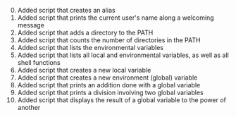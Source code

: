 <ol start="0">
<li>Added script that creates an alias</li>
<li>Added script that prints the current user's name along a welcoming message</li>
<li>Added script that adds a directory to the PATH</li>
<li>Added script that counts the number of directories in the PATH</li>
<li>Added script that lists the environmental variables</li>
<li>Added script that lists all local and environmental variables, as well as all shell functions</li>
<li>Added script that creates a new local variable</li>
<li>Added script that creates a new environment (global) variable</li>
<li>Added script that prints an addition done with a global variable</li>
<li>Added script that prints a division involving two global variables</li>
<li>Added script that displays the result of a global variable to the power of another</li>

</ol>
